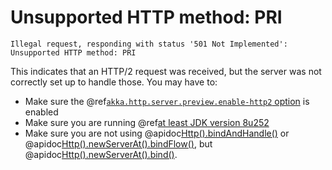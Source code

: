 # Unsupported HTTP method: PRI

```
Illegal request, responding with status '501 Not Implemented': Unsupported HTTP method: PRI
```

This indicates that an HTTP/2 request was received, but the server was not
correctly set up to handle those. You may have to:

* Make sure the @ref[`akka.http.server.preview.enable-http2` option](../server-side/http2.md#enable-http-2-support) is enabled
* Make sure you are running @ref[at least JDK version 8u252](../server-side/http2.md)
* Make sure you are not using @apidoc[Http().bindAndHandle()](Http$) or @apidoc[Http().newServerAt().bindFlow()](ServerBuilder), but @apidoc[Http().newServerAt().bind()](ServerBuilder).
